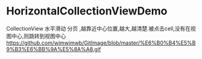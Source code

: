 # HorizontalCollectionViewDemo
CollectionView 水平滑动  分页 ,越靠近中心位置,越大,越清楚.被点击cell,没有在视图中心,则跳转到视图中心
https://github.com/wjmwjmwb/GitImage/blob/master/%E6%B0%B4%E5%B9%B3%E6%BB%9A%E5%8A%A8.gif
